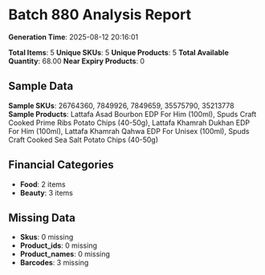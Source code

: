 # Batch 880 Analysis Report

**Generation Time**: 2025-08-12 20:16:01

**Total Items**: 5
**Unique SKUs**: 5
**Unique Products**: 5
**Total Available Quantity**: 68.00
**Near Expiry Products**: 0

## Sample Data
**Sample SKUs**: 26764360, 7849926, 7849659, 35575790, 35213778
**Sample Products**: Lattafa Asad Bourbon EDP For Him (100ml), Spuds Craft Cooked Prime Ribs Potato Chips (40-50g), Lattafa Khamrah Dukhan EDP For Him (100ml), Lattafa Khamrah Qahwa EDP For Unisex (100ml), Spuds Craft Cooked Sea Salt Potato Chips (40-50g)

## Financial Categories
- **Food**: 2 items
- **Beauty**: 3 items

## Missing Data
- **Skus**: 0 missing
- **Product_ids**: 0 missing
- **Product_names**: 0 missing
- **Barcodes**: 3 missing
